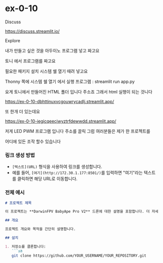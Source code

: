 # ex-0-10
Discuss

https://discuss.streamlit.io/

Explore

내가 만들고 싶은 것을 아두이노 프로그램 넣고 짜고요

토니 에서 프로그램를 짜고요

필요한 패키지 설치 시스템 쉘 열기 때려 넣고요

Thonny 쪽에 시스템 쉘 열기 에서 실행 프로그램 : streamlit run app.py

요게 토니에서 만들어진 HTML 폴더 입니다 주소죠 그래서 html 실행이 되는 것니다

https://ex-0-10-dbhttinuxvcgouwrycadlj.streamlit.app/

또 한개 더 있는데요 

https://ex-0-10-iegicqeecjwyztrfdewwdd.streamlit.app/

저게 LED PWM 프로그램 입니다 주소를 끌릭 그럼 여러분들은 제가 한 프로젝트를 

어디에 있든 조작 할수 있습니다


### 링크 생성 방법

- `[텍스트](URL)` 형식을 사용하여 링크를 생성합니다.
- 예를 들어, `[여기](http://172.30.1.177:8501/)`를 입력하면 "여기"라는 텍스트를 클릭하면 해당 URL로 이동합니다.

### 전체 예시

```markdown
# 프로젝트 제목

이 프로젝트는 **DarwinFPV BabyApe Pro V2** 드론에 대한 설명을 포함합니다. 더 자세한 정보는 [여기](http://172.30.1.177:8501/)에서 확인하세요.

## 개요

프로젝트 개요와 목적을 간단히 설명합니다.

## 설치

1. 저장소를 클론합니다:
   ```sh
   git clone https://github.com/YOUR_USERNAME/YOUR_REPOSITORY.git

